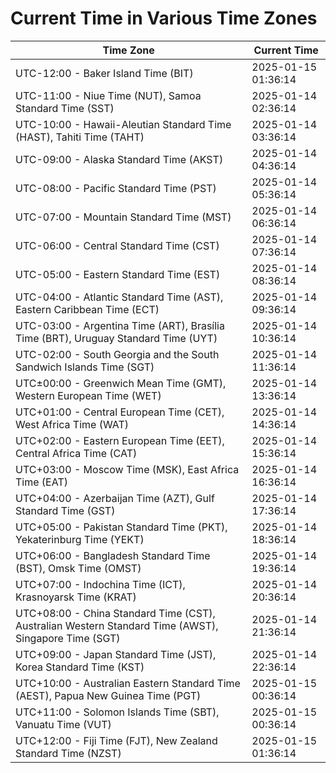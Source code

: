 # Current Time in Various Time Zones

| Time Zone | Current Time |
|-----------|--------------|
| UTC-12:00 - Baker Island Time (BIT) | 2025-01-15 01:36:14 |
| UTC-11:00 - Niue Time (NUT), Samoa Standard Time (SST) | 2025-01-14 02:36:14 |
| UTC-10:00 - Hawaii-Aleutian Standard Time (HAST), Tahiti Time (TAHT) | 2025-01-14 03:36:14 |
| UTC-09:00 - Alaska Standard Time (AKST) | 2025-01-14 04:36:14 |
| UTC-08:00 - Pacific Standard Time (PST) | 2025-01-14 05:36:14 |
| UTC-07:00 - Mountain Standard Time (MST) | 2025-01-14 06:36:14 |
| UTC-06:00 - Central Standard Time (CST) | 2025-01-14 07:36:14 |
| UTC-05:00 - Eastern Standard Time (EST) | 2025-01-14 08:36:14 |
| UTC-04:00 - Atlantic Standard Time (AST), Eastern Caribbean Time (ECT) | 2025-01-14 09:36:14 |
| UTC-03:00 - Argentina Time (ART), Brasília Time (BRT), Uruguay Standard Time (UYT) | 2025-01-14 10:36:14 |
| UTC-02:00 - South Georgia and the South Sandwich Islands Time (SGT) | 2025-01-14 11:36:14 |
| UTC±00:00 - Greenwich Mean Time (GMT), Western European Time (WET) | 2025-01-14 13:36:14 |
| UTC+01:00 - Central European Time (CET), West Africa Time (WAT) | 2025-01-14 14:36:14 |
| UTC+02:00 - Eastern European Time (EET), Central Africa Time (CAT) | 2025-01-14 15:36:14 |
| UTC+03:00 - Moscow Time (MSK), East Africa Time (EAT) | 2025-01-14 16:36:14 |
| UTC+04:00 - Azerbaijan Time (AZT), Gulf Standard Time (GST) | 2025-01-14 17:36:14 |
| UTC+05:00 - Pakistan Standard Time (PKT), Yekaterinburg Time (YEKT) | 2025-01-14 18:36:14 |
| UTC+06:00 - Bangladesh Standard Time (BST), Omsk Time (OMST) | 2025-01-14 19:36:14 |
| UTC+07:00 - Indochina Time (ICT), Krasnoyarsk Time (KRAT) | 2025-01-14 20:36:14 |
| UTC+08:00 - China Standard Time (CST), Australian Western Standard Time (AWST), Singapore Time (SGT) | 2025-01-14 21:36:14 |
| UTC+09:00 - Japan Standard Time (JST), Korea Standard Time (KST) | 2025-01-14 22:36:14 |
| UTC+10:00 - Australian Eastern Standard Time (AEST), Papua New Guinea Time (PGT) | 2025-01-15 00:36:14 |
| UTC+11:00 - Solomon Islands Time (SBT), Vanuatu Time (VUT) | 2025-01-15 00:36:14 |
| UTC+12:00 - Fiji Time (FJT), New Zealand Standard Time (NZST) | 2025-01-15 01:36:14 |
